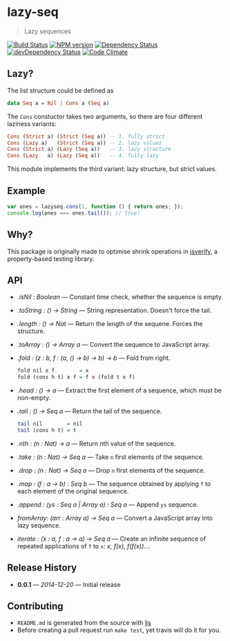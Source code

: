 # lazy-seq

> Lazy sequences

[![Build Status](https://secure.travis-ci.org/phadej/lazy-seq.svg?branch=master)](http://travis-ci.org/phadej/lazy-seq)
[![NPM version](https://badge.fury.io/js/lazy-seq.svg)](http://badge.fury.io/js/lazy-seq)
[![Dependency Status](https://david-dm.org/phadej/lazy-seq.svg)](https://david-dm.org/phadej/lazy-seq)
[![devDependency Status](https://david-dm.org/phadej/lazy-seq/dev-status.svg)](https://david-dm.org/phadej/lazy-seq#info=devDependencies)
[![Code Climate](https://img.shields.io/codeclimate/github/phadej/lazy-seq.svg)](https://codeclimate.com/github/phadej/lazy-seq)

## Lazy?

The list structure could be defined as

```hs
data Seq a = Nil | Cons a (Seq a)
```

The `Cons` constuctor takes two arguments, so there are four different laziness variants:

```hs
Cons (Strict a) (Strict (Seq a)) -- 1. fully strict
Cons (Lazy a)   (Strict (Seq a)) -- 2. lazy values
Cons (Strict a) (Lazy (Seq a))   -- 3. lazy structure
Cons (Lazy   a) (Lazy (Seq a))   -- 4. fully lazy
```

This module implements the third variant: lazy structure, but strict values.

## Example

```js
var ones = lazyseq.cons(1, function () { return ones; });
console.log(ones === ones.tail()); // true!
```

## Why?

This package is originally made to optimise shrink operations in [jsverify](http://jsverify.github.io/), a property-based testing library.

## API


- *.isNil : Boolean* &mdash; Constant time check, whether the sequence is empty.


- *.toString : () → String* &mdash; String representation. Doesn't force the tail.


- *.length : () → Nat* &mdash; Return the length of the sequene. Forces the structure.


- *.toArray : () → Array a* &mdash; Convert the sequence to JavaScript array.


- *.fold : (z : b, f : (a, () → b) → b) → b* &mdash; Fold from right.

    ```hs
    fold nil x f        = x
    fold (cons h t) x f = f x (fold t x f)
    ```


- *.head : () → a* &mdash;  Extract the first element of a sequence, which must be non-empty.


- *.tail : () → Seq a* &mdash; Return the tail of the sequence.

    ```hs
    tail nil        = nil
    tail (cons h t) = t
    ```


- *.nth : (n : Nat) → a* &mdash; Return nth value of the sequence.


- *.take : (n : Nat) → Seq a* &mdash; Take `n` first elements of the sequence.


- *.drop : (n : Nat) → Seq a* &mdash; Drop `n` first elements of the sequence.


- *.map : (f : a → b) : Seq b* &mdash; The sequence obtained by applying `f` to each element of the original sequence.


- *.append : (ys : Seq a | Array a) : Seq a* &mdash; Append `ys` sequence.


- *fromArray: (arr : Array a) → Seq a* &mdash; Convert a JavaScript array into lazy sequence.


- *iterate : (x : a, f : a → a) → Seq a* &mdash; Create an infinite sequence of repeated applications of `f` to `x`: *x, f(x), f(f(x))&hellip;*.


## Release History

- **0.0.1** &mdash; *2014-12-20* &mdash; Initial release

## Contributing

- `README.md` is generated from the source with [ljs](https://github.com/phadej/ljs)
- Before creating a pull request run `make test`, yet travis will do it for you.
